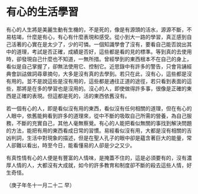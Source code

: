 # 有心的生活學習

有心的人生將是美麗生動有生機的，不是死的，像是有源頭的活水，源源不斷，不易枯竭，什麼是有心，有心有什麼表現和感受。從小到大一路的學習，真正感到自己活著的心實在是太少了，少的可憐。一個知識學會了沒有，要看自己能否說出其中的道理，考試是否正確，成績是否好，這些都是看的見的標準。等到真的去使用時，卻發現自己什麼也不知道，一無所措。曾經學到的東西根本不在自己的身上，看似是自己掌握了，卻無法使用它、控制它。近思錄中有許多的警告，只會背誦經典會訓詁做詞尋章摘句，大多是沒有真的去學到。若只在此，沒有心，這些都是沒有用的。並不是說這些是沒有用的，這些都是通往正道的途徑，若只看到表面的這些，那將是在多的學習也是沒用的。沒心的人，即使做得許多事，很像是正確的東西是正確的表現。但這都是死的，活的東西依舊沒有。

若一個有心的人，即是看似沒有用的東西，看似沒有任何相關的道理，但在有心的人眼中，依舊能夠看到許多的道理來，從中不斷的吸取自己所需的營養，為自己服務，不斷的充實自己，其他人毫無察覺。有心的人能把看似無關的事找到解決問題的方法，能把有用的東西看成日常的習慣。易經看似沒有用，大都是沒有相關的吉凶判詞，生活中對現象的描述，但是在聖人孔子的眼中卻是蘊含著巨大的能量，常人卻難以看出，時至今日，能看懂易的人卻是少之又少。

有真性情有心的人便是有豐富的人情味，是掩蓋不住的，這是必須要有的，沒有濃厚人情的人，大都沒有大成就，如今的許多教育和制度卻不斷的殺去這些人情，好生奇怪。

（庚子年冬十一月二十二 早）

